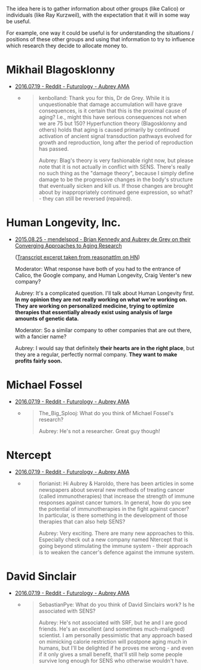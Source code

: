The idea here is to gather information about other groups (like Calico) or individuals (like Ray Kurzweil), with the expectation that it will in some way be useful.

For example, one way it could be useful is for understanding the situations / positions of these other groups and using that information to try to influence which research they decide to allocate money to.


# Mikhail Blagosklonny
- [2016.07.19 - Reddit - Futurology - Aubrey AMA](https://www.reddit.com/r/Futurology/comments/4t65ay/aubrey_de_grey_ama_ask_about_the_quest_to_cure/d5g5egc/)
  - > kenbolland: Thank you for this, Dr de Grey. While it is unquestionable that damage accumulation will have grave consequences, is it certain that this is the proximal cause of aging? I.e., might this have serious consequences not when we are 75 but 150? Hyperfunction theory (Blagosklonny and others) holds that aging is caused primarily by continued activation of ancient signal transduction pathways evolved for growth and reproduction, long after the period of reproduction has passed.
    >
    > Aubrey: Blag's theory is very fashionable right now, but please note that it is not actually in conflict with SENS. There's really no such thing as the "damage theory", because I simply define damage to be the progressive changes in the body's structure that eventually sicken and kill us. If those changes are brought about by inappropriately continued gene expression, so what? - they can still be reversed (repaired).

# Human Longevity, Inc.
- [2015.08.25 - mendelspod - Brian Kennedy and Aubrey de Grey on their Converging Approaches to Aging Research](https://mendelspod.com/podcasts/brian-kennedy-and-aubrey-de-grey-their-converging-approaches-aging-research/)

  ([Transcript excerpt taken from reasonattlm on HN](https://news.ycombinator.com/item?id=10809971))

  Moderator: What response have both of you had to the entrance of Calico, the Google company, and Human Longevity, Craig Venter's new company?
  
  Aubrey: It's a complicated question. I'll talk about Human Longevity first. **In my opinion they are not really working on what we're working on. They are working on personalized medicine, trying to optimize therapies that essentially already exist using analysis of large amounts of genetic data.**
  
  Moderator: So a similar company to other companies that are out there, with a fancier name?
  
  Aubrey: I would say that definitely **their hearts are in the right place**, but they are a regular, perfectly normal company. **They want to make profits fairly soon.**

# Michael Fossel
- [2016.07.19 - Reddit - Futurology - Aubrey AMA](https://www.reddit.com/r/Futurology/comments/4t65ay/aubrey_de_grey_ama_ask_about_the_quest_to_cure/d5inxw3/)
  - > The_Big_Splooj: What do you think of Michael Fossel's research?
    >
    > Aubrey: He's not a researcher. Great guy though!

# Ntercept
- [2016.07.19 - Reddit - Futurology - Aubrey AMA](https://www.reddit.com/r/Futurology/comments/4t65ay/aubrey_de_grey_ama_ask_about_the_quest_to_cure/d5i9h9m/)
  - > florianist: Hi Aubrey & Haroldo, there has been articles in some newspapers about several new methods of treating cancer (called immunotherapies) that increase the strength of immune responses against cancer tumors. In general, how do you see the potential of immunotherapies in the fight against cancer? In particular, is there something in the development of those therapies that can also help SENS?
    >
    > Aubrey: Very exciting. There are many new approaches to this. Especially check out a new company named Ntercept that is going beyond stimulating the immune system - their approach is to weaken the cancer's defence against the immune system.

# David Sinclair
- [2016.07.19 - Reddit - Futurology - Aubrey AMA](https://www.reddit.com/r/Futurology/comments/4t65ay/aubrey_de_grey_ama_ask_about_the_quest_to_cure/d5ikqdj/)
  - > SebastianPye: What do you think of David Sinclairs work? Is he associated with SENS?
    >
    > Aubrey: He's not associated with SRF, but he and I are good friends. He's an excellent (and sometimes much-maligned) scientist. I am personally pessimistic that any approach based on mimicking calorie restriction will postpone aging much in humans, but I'll be delighted if he proves me wrong - and even if it only gives a small benefit, that'll still help some people survive long enough for SENS who otherwise wouldn't have.
